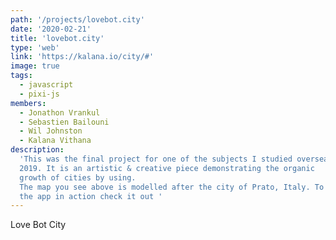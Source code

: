 ```yaml
---
path: '/projects/lovebot.city'
date: '2020-02-21'
title: 'lovebot.city'
type: 'web'
link: 'https://kalana.io/city/#'
image: true
tags:
  - javascript
  - pixi-js
members:
  - Jonathon Vrankul
  - Sebastien Bailouni
  - Wil Johnston
  - Kalana Vithana
description:
  'This was the final project for one of the subjects I studied overseas in
  2019. It is an artistic & creative piece demonstrating the organic
  growth of cities by using.
  The map you see above is modelled after the city of Prato, Italy. To see
  the app in action check it out '
---
```


Love Bot City
